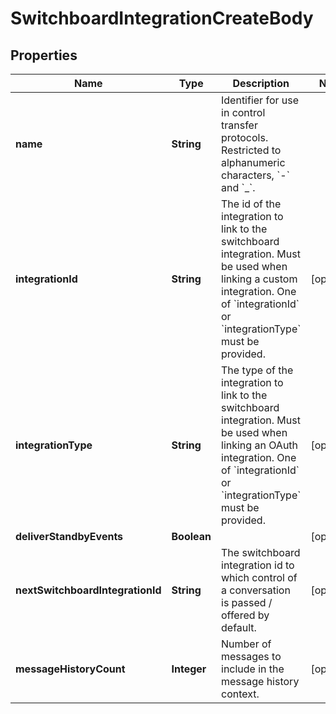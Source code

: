 

# SwitchboardIntegrationCreateBody

## Properties

Name | Type | Description | Notes
------------ | ------------- | ------------- | -------------
**name** | **String** | Identifier for use in control transfer protocols. Restricted to alphanumeric characters, &#x60;-&#x60; and &#x60;_&#x60;. | 
**integrationId** | **String** | The id of the integration to link to the switchboard integration. Must be used when linking a custom integration. One of &#x60;integrationId&#x60; or &#x60;integrationType&#x60; must be provided. |  [optional]
**integrationType** | **String** | The type of the integration to link to the switchboard integration. Must be used when linking an OAuth integration. One of &#x60;integrationId&#x60; or &#x60;integrationType&#x60; must be provided. |  [optional]
**deliverStandbyEvents** | **Boolean** |  |  [optional]
**nextSwitchboardIntegrationId** | **String** | The switchboard integration id to which control of a conversation is passed / offered by default. |  [optional]
**messageHistoryCount** | **Integer** | Number of messages to include in the message history context. |  [optional]



